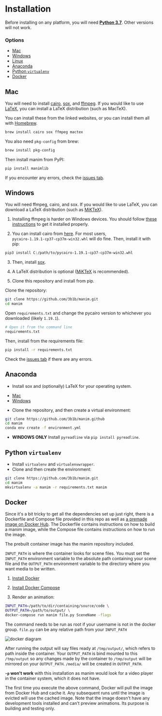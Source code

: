 # Installation

Before installing on any platform, you will need [**Python 3.7**](https://www.python.org/downloads/release/python-377/). Other versions will not work.

### Options
* [Mac](install.md#mac)
* [Windows](install.md#windows)
* [Linux](https://eulertour.com/docs)
* [Anaconda](installation.md#anaconda)
* [Python `virtualenv`](install.md#python-virtualenv)
* [Docker](install.md#docker)

## Mac
You will need to install [cairo](https://cairographics.org), [sox](https://sourceforge.net/projects/sox/), and [ffmpeg](https://www.ffmpeg.org/). If you would like to use [LaTeX](https://www.latex-project.org/), you can install a LaTeX distribution (such as MacTeX).

You can install these from the linked websites, or you can install them all with [Homebrew](https://brew.sh).
```sh
brew install cairo sox ffmpeg mactex
```
You also need `pkg-config` from brew:
```sh
brew install pkg-config
```

Then install manim from PyPI:
```sh
pip install manimlib
```
If you encounter any errors, check the [issues tab](https://github.com/3b1b/manim/issues).

## Windows

You will need ffmpeg, cairo, and sox. If you would like to use LaTeX, you can download a LaTeX distribution (such as [MiKTeX](https://miktex.org/download)).

 1. Installing ffmpeg is harder on Windows devices. You should follow [these instructions](https://www.wikihow.com/Install-FFmpeg-on-Windows) to get it installed properly.

 2. You can install cairo from [here](https://www.lfd.uci.edu/~gohlke/pythonlibs/#pycairo). For most users, `pycairo‑1.19.1‑cp37‑cp37m‑win32.whl` will do fine. Then, install it with pip:
```sh
pip3 install C:/path/to/pycairo‑1.19.1‑cp37‑cp37m‑win32.whl
```

 3. Then, install [sox](https://sourceforge.net/projects/sox/).

 4. A LaTeX distribution is optional ([MiKTeX](https://miktex.org/download) is recommended).

 5. Clone this repository and install from pip.

Clone the repository:
```sh
git clone https://github.com/3b1b/manim.git
cd manim
```
Open `requirements.txt` and change the pycairo version to whichever you downloaded (likely `1.19.1`).
```sh
# Open it from the command line
requirements.txt
```
Then, install from the requirements file:
```sh
pip install -r requirements.txt
```
Check the [issues tab](https://github.com/3b1b/manim/issues) if there are any errors.

## Anaconda

 * Install sox and (optionally) LaTeX for your operating system.
  - [Mac](#mac)
  - [Windows](#windows)
 * Clone the repository, and then create a virtual environment:
```sh
git clone https://github.com/3b1b/manim.github
cd manim
conda env create -f environment.yml
```
 * **WINDOWS ONLY** Install `pyreadline` via `pip install pyreadline`.

## Python `virtualenv`

 * Install `virtualenv` and `virtualenvwrapper`.
 * Clone and then create the environment:
```sh
git clone https://github.com/3b1b/manim.git
cd manim
mkvirtualenv -a manim -r requirements.txt manim
```

## Docker

Since it's a bit tricky to get all the dependencies set up just right, there is a Dockerfile and Compose file provided in this repo as well as [a premade image on Docker Hub](https://hub.docker.com/r/eulertour/manim/tags/). The Dockerfile contains instructions on how to build a manim image, while the Compose file contains instructions on how to run the image.

The prebuilt container image has the manim repository included.

`INPUT_PATH` is where the container looks for scene files. You must set the `INPUT_PATH`
environment variable to the absolute path containing your scene file and the
`OUTPUT_PATH` environment variable to the directory where you want media to be written.

1.  [Install Docker](https://docs.docker.com)
2.  [Install Docker Compose](https://docs.docker.com/compose/install/)

3.  Render an animation:
```sh
INPUT_PATH=/path/to/dir/containing/source/code \
OUTPUT_PATH=/path/to/output/ \
docker-compose run manim file.py SceneName -flags
```

The command needs to be run as root if your username is not in the docker group.
`file.py` can be any relative path from your `INPUT_PATH`

![docker diagram](https://github.com/3b1b/manim/raw/master/manim_docker_diagram.png)

After running the output will say files ready at `/tmp/output/`, which refers to path inside the container. Your `OUTPUT_PATH` is bind mounted to this `/tmp/output` so any changes made by the container to `/tmp/output` will be mirrored on your `OUTPUT_PATH`. `/media/` will be created in `OUTPUT_PATH`.

**`-p` won't work** with this installation as manim would look for a video player in the container system, which it does not have.

The first time you execute the above command, Docker will pull the image from Docker Hub and cache it. Any subsequent runs until the image is evicted will use the cached image. Note that the image doesn't have any development tools installed and can't preview animations. Its purpose is building and testing only.
